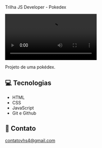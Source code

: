Trilha JS Developer - Pokedex

![preview](./assets/example.mp4)

Projeto de uma pokédex.

## 💻 Tecnologias

- HTML
- CSS
- JavaScript
- Git e Github

## 📩 Contato 

contatovhs4@gmail.com